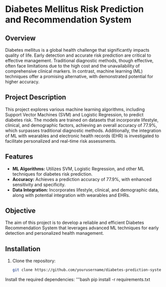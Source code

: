 # Diabetes Mellitus Risk Prediction and Recommendation System

## Overview

Diabetes mellitus is a global health challenge that significantly impacts quality of life. Early detection and accurate risk prediction are critical to effective management. Traditional diagnostic methods, though effective, often face limitations due to the high cost and the unavailability of comprehensive clinical markers. In contrast, machine learning (ML) techniques offer a promising alternative, with demonstrated potential for higher accuracy.

## Project Description

This project explores various machine learning algorithms, including Support Vector Machines (SVM) and Logistic Regression, to predict diabetes risk. The models are trained on datasets that incorporate lifestyle, clinical, and demographic factors, achieving an overall accuracy of 77.9%, which surpasses traditional diagnostic methods. Additionally, the integration of ML with wearables and electronic health records (EHR) is investigated to facilitate personalized and real-time risk assessments.

## Features

- **ML Algorithms:** Utilizes SVM, Logistic Regression, and other ML techniques for diabetes risk prediction.
- **Accuracy:** Achieves a prediction accuracy of 77.9%, with enhanced sensitivity and specificity.
- **Data Integration:** Incorporates lifestyle, clinical, and demographic data, along with potential integration with wearables and EHRs.

## Objective

The aim of this project is to develop a reliable and efficient Diabetes Recommendation System that leverages advanced ML techniques for early detection and personalized health management.

## Installation

1. Clone the repository:
   ```bash
   git clone https://github.com/yourusername/diabetes-prediction-system.git
Install the required dependencies:
'''bash
    pip install -r requirements.txt

